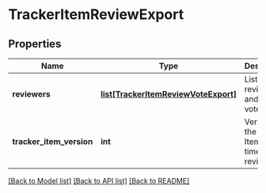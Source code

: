 # TrackerItemReviewExport

## Properties
Name | Type | Description | Notes
------------ | ------------- | ------------- | -------------
**reviewers** | [**list[TrackerItemReviewVoteExport]**](TrackerItemReviewVoteExport.md) | List of reviewers and their votes | [optional] 
**tracker_item_version** | **int** | Version of the Tracker Item at the time of the review | [optional] 

[[Back to Model list]](../README.md#documentation-for-models) [[Back to API list]](../README.md#documentation-for-api-endpoints) [[Back to README]](../README.md)

